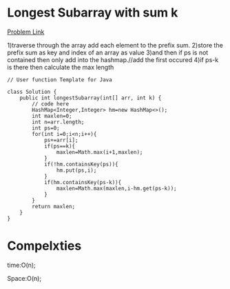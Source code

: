 # Longest Subarray with sum k

[Problem Link](https://www.geeksforgeeks.org/problems/longest-sub-array-with-sum-k0809/1)

1)traverse through the array add each element to the prefix sum.
2)store the prefix sum as key and index of an array as value
3)and then if ps is not contained then only add into the hashmap.//add the first occured
4)if ps-k is there then calculate the max length

```
// User function Template for Java

class Solution {
    public int longestSubarray(int[] arr, int k) {
        // code here
        HashMap<Integer,Integer> hm=new HashMap<>();
        int maxlen=0;
        int n=arr.length;
        int ps=0;
        for(int i=0;i<n;i++){
            ps+=arr[i];
            if(ps==k){
                maxlen=Math.max(i+1,maxlen);
            }
            if(!hm.containsKey(ps)){
                hm.put(ps,i);
            }
            if(hm.containsKey(ps-k)){
                maxlen=Math.max(maxlen,i-hm.get(ps-k));
            }
        }
        return maxlen;
    }
}
```

# Compelxties

time:O(n);


Space:O(n);
